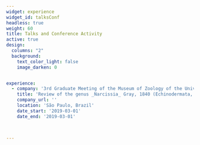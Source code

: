 ```yaml
---
widget: experience
widget_id: talksConf
headless: true
weight: 60
title: Talks and Conference Activity
active: true
design:
  columns: "2"
  background:
    text_color_light: false
    image_darken: 0


experience:
  - company: '3rd Graduate Meeting of the Museum of Zoology of the University of São Paulo'
    title: 'Review of the genus _Narcissia_ Gray, 1840 (Echinodermata, Asteroidea)'
    company_url: ''
    location: 'São Paulo, Brazil'
    date_start: '2019-03-01'
    date_end: '2019-03-01'
       

    
---
```

